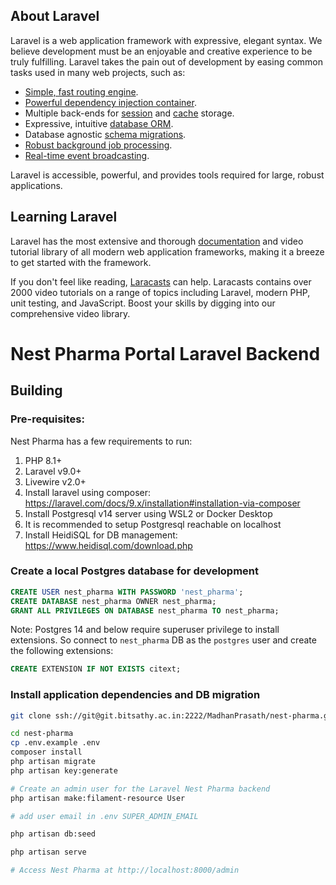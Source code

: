 ## About Laravel

Laravel is a web application framework with expressive, elegant syntax. We believe development must be an enjoyable and creative experience to be truly fulfilling. Laravel takes the pain out of development by easing common tasks used in many web projects, such as:

- [Simple, fast routing engine](https://laravel.com/docs/routing).
- [Powerful dependency injection container](https://laravel.com/docs/container).
- Multiple back-ends for [session](https://laravel.com/docs/session) and [cache](https://laravel.com/docs/cache) storage.
- Expressive, intuitive [database ORM](https://laravel.com/docs/eloquent).
- Database agnostic [schema migrations](https://laravel.com/docs/migrations).
- [Robust background job processing](https://laravel.com/docs/queues).
- [Real-time event broadcasting](https://laravel.com/docs/broadcasting).

Laravel is accessible, powerful, and provides tools required for large, robust applications.

## Learning Laravel

Laravel has the most extensive and thorough [documentation](https://laravel.com/docs) and video tutorial library of all modern web application frameworks, making it a breeze to get started with the framework.

If you don't feel like reading, [Laracasts](https://laracasts.com) can help. Laracasts contains over 2000 video tutorials on a range of topics including Laravel, modern PHP, unit testing, and JavaScript. Boost your skills by digging into our comprehensive video library.

# Nest Pharma Portal Laravel Backend

## Building

### Pre-requisites:
Nest Pharma has a few requirements to run:

1. PHP 8.1+
2. Laravel v9.0+
3. Livewire v2.0+
4. Install laravel using composer: https://laravel.com/docs/9.x/installation#installation-via-composer
5. Install Postgresql v14 server using WSL2 or Docker Desktop
6. It is recommended to setup Postgresql reachable on localhost
7. Install HeidiSQL for DB management: https://www.heidisql.com/download.php 

### Create a local Postgres database for development

```sql
CREATE USER nest_pharma WITH PASSWORD 'nest_pharma';
CREATE DATABASE nest_pharma OWNER nest_pharma;
GRANT ALL PRIVILEGES ON DATABASE nest_pharma TO nest_pharma;
```

Note: Postgres 14 and below require superuser privilege to install extensions. So connect to `nest_pharma` DB as the `postgres` user and create the following extensions:

```sql
CREATE EXTENSION IF NOT EXISTS citext;
```

### Install application dependencies and DB migration

```sh
git clone ssh://git@git.bitsathy.ac.in:2222/MadhanPrasath/nest-pharma.git

cd nest-pharma
cp .env.example .env
composer install
php artisan migrate
php artisan key:generate

# Create an admin user for the Laravel Nest Pharma backend
php artisan make:filament-resource User

# add user email in .env SUPER_ADMIN_EMAIL 

php artisan db:seed

php artisan serve

# Access Nest Pharma at http://localhost:8000/admin
```
